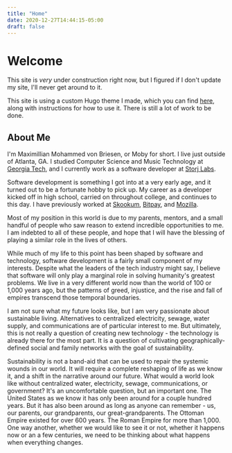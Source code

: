 ```yaml
---
title: "Home"
date: 2020-12-27T14:44:15-05:00
draft: false 
---
```


# Welcome

This site is _very_ under construction right now, but I figured if I don't update my site, I'll never get around to it. 

This site is using a custom Hugo theme I made, which you can find [here](https://github.com/mobyvb/lattice-hugo-theme), along with instructions for how to use it. There is still a lot of work to be done.

## About Me

I'm Maximillian Mohammed von Briesen, or Moby for short. I live just outside of Atlanta, GA. I studied Computer Science and Music Technology at [Georgia Tech](https://www.gatech.edu/), and I currently work as a software developer at [Storj Labs](https://storj.io/).

Software development is something I got into at a very early age, and it turned out to be a fortunate hobby to pick up. My career as a developer kicked off in high school, carried on throughout college, and continues to this day. I have previously worked at [Skookum](https://skookum.com/), [Bitpay](https://bitpay.com/), and [Mozilla](https://www.mozilla.org/en-US/).

Most of my position in this world is due to my parents, mentors, and a small handful of people who saw reason to extend incredible opportunities to me. I am indebted to all of these people, and hope that I will have the blessing of playing a similar role in the lives of others.

While much of my life to this point has been shaped by software and technology, software development is a fairly small component of my interests. Despite what the leaders of the tech industry might say, I believe that software will only play a marginal role in solving humanity's greatest problems. We live in a very different world now than the world of 100 or 1,000 years ago, but the patterns of greed, injustice, and the rise and fall of empires transcend those temporal boundaries.

I am not sure what my future looks like, but I am very passionate about sustainable living. Alternatives to centralized electricity, sewage, water supply, and communications are of particular interest to me. But ultimately, this is not really a question of creating new technology - the technology is already there for the most part. It is a question of cultivating geographically-defined social and family networks with the goal of sustainability.

Sustainability is not a band-aid that can be used to repair the systemic wounds in our world. It will require a complete reshaping of life as we know it, and a shift in the narrative around our future. What would a world look like without centralized water, electricity, sewage, communications, or government? It's an uncomfortable question, but an important one. The United States as we know it has only been around for a couple hundred years. But it has also been around as long as anyone can remember - us, our parents, our grandparents, our great-grandparents. The Ottoman Empire existed for over 600 years. The Roman Empire for more than 1,000. One way another, whether we would like to see it or not, whether it happens now or an a few centuries, we need to be thinking about what happens when everything changes.
